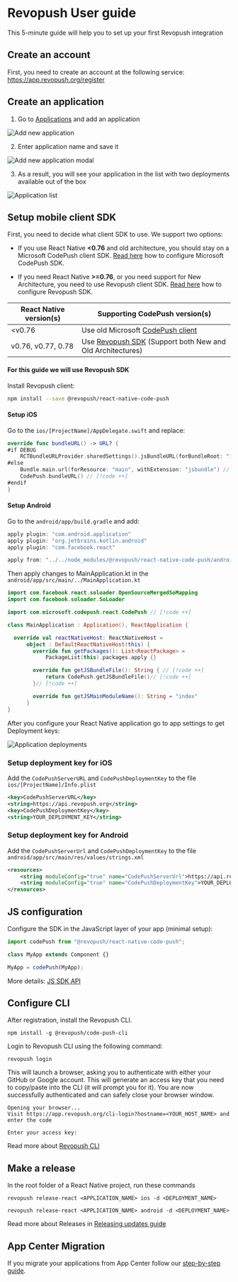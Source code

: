 # Revopush User guide

This 5-minute guide will help you to set up your first Revopush integration

## Create an account

First, you need to create an account at the following service: https://app.revopush.org/register

## Create an application

1. Go to [Applications](https://app.revopush.org/applications) and add an application

![Add new application](/images/intro/add-new-app.png)

2. Enter application name and save it

![Add new application modal](/images/intro/add-new-app-modal.png)

3. As a result, you will see your application in the list with two deployments available out of the box

![Application list](/images/intro/add-new-app-list.png)


## Setup mobile client SDK

First, you need to decide what client SDK to use. We support two options:

- If you use React Native **<0.76** and old architecture, you should stay on a Microsoft CodePush client SDK. 
[Read here](https://github.com/microsoft/react-native-code-push) how to configure Microsoft CodePush SDK.

- If you need React Native **>=0.76**, or you need support for New Architecture, you need to use Revopush client SDK. 
[Read here](https://github.com/revopush/react-native-code-push) how to configure Revopush SDK.

| React Native version(s) | Supporting CodePush version(s)                                                           |             
|-----------------------|------------------------------------------------------------------------------------------|
| <v0.76                | Use old Microsoft [CodePush client](https://github.com/microsoft/react-native-code-push) |
| v0.76, v0.77, 0.78    | Use [Revopush SDK](https://github.com/revopush/react-native-code-push) (Support both New and Old Architectures)                                                                             |

#### For this guide we will use Revopush SDK

Install Revopush client:

```bash
npm install --save @revopush/react-native-code-push
```

#### Setup iOS

Go to the  `ios/[ProjectName]/AppDelegate.swift` and replace:

```swift
override func bundleURL() -> URL? {
#if DEBUG
    RCTBundleURLProvider.sharedSettings().jsBundleURL(forBundleRoot: "index")
#else
    Bundle.main.url(forResource: "main", withExtension: "jsbundle") // [!code --]
    CodePush.bundleURL() // [!code ++]
#endif
}
```

#### Setup Android

Go to the  `android/app/build.gradle` and add:

```kotlin
apply plugin: "com.android.application"
apply plugin: "org.jetbrains.kotlin.android"
apply plugin: "com.facebook.react"

apply from: "../../node_modules/@revopush/react-native-code-push/android/codepush.gradle" // [!code ++]
```

Then apply changes to MainApplication.kt in the `android/app/src/main/../MainApplication.kt`

```kotlin
import com.facebook.react.soloader.OpenSourceMergedSoMapping
import com.facebook.soloader.SoLoader

import com.microsoft.codepush.react.CodePush // [!code ++]

class MainApplication : Application(), ReactApplication {

  override val reactNativeHost: ReactNativeHost =
      object : DefaultReactNativeHost(this) {
        override fun getPackages(): List<ReactPackage> =
            PackageList(this).packages.apply {}

        override fun getJSBundleFile(): String { // [!code ++]
            return CodePush.getJSBundleFile()// [!code ++]
        }// [!code ++]

        override fun getJSMainModuleName(): String = "index"
      }
}
```

After you configure your React Native application go to app settings to get Deployment keys:

![Application deployments](/images/intro/deployments-list.png)

### Setup deployment key for iOS

Add the `CodePushServerURL` and `CodePushDeploymentKey` to the file `ios/[ProjectName]/Info.plist` 

```xml
<key>CodePushServerURL</key>
<string>https://api.revopush.org</string>
<key>CodePushDeploymentKey</key>
<string>YOUR_DEPLOYMENT_KEY</string>
```

### Setup deployment key for Android

Add the `CodePushServerUrl` and `CodePushDeploymentKey` to the file `android/app/src/main/res/values/strings.xml`

```xml
<resources>
    <string moduleConfig="true" name="CodePushServerUrl">https://api.revopush.org</string>
    <string moduleConfig="true" name="CodePushDeploymentKey">YOUR_DEPLOYMENT_KEY</string>
</resources>

```

## JS configuration

Configure the SDK in the JavaScript layer of your app (minimal setup):

```js
import codePush from "@revopush/react-native-code-push";

class MyApp extends Component {}

MyApp = codePush(MyApp);
```

More details: [JS SDK API](/sdk/api-js)

## Configure CLI

After registration, install the Revopush CLI.

```shell
npm install -g @revopush/code-push-cli
```

Login to Revopush CLI using the following command:

```shell
revopush login
```

This will launch a browser, asking you to authenticate with either your GitHub or Google account.
This will generate an access key that you need to copy/paste into the CLI (it will prompt you for it).
You are now successfully authenticated and can safely close your browser window.

```shell
Opening your browser...
Visit https://app.revopush.org/cli-login?hostname=<YOUR_HOST_NAME> and enter the code

Enter your access key:
```

Read more about [Revopush CLI](/cli/getting-started)

## Make a release

In the root folder of a React Native project, run these commands

```shell
revopush release-react <APPLICATION_NAME> ios -d <DEPLOYMENT_NAME>
```

```shell
revopush release-react <APPLICATION_NAME> android -d <DEPLOYMENT_NAME>
```

Read more about Releases in [Releasing updates guide](/cli/releasing-updates)

## App Center Migration

If you migrate your applications from App Center follow our [step-by-step guide](/migration/guide).
